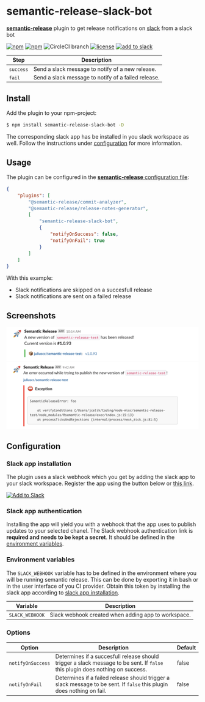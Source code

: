 # semantic-release-slack-bot

[**semantic-release**](https://github.com/semantic-release/semantic-release) plugin to get release notifications on [slack](https://slack.com/) from a slack bot

[![npm](https://img.shields.io/npm/v/semantic-release-slack-bot.svg?style=flat-square)](https://www.npmjs.com/package/semantic-release-slack-bot)
[![npm](https://img.shields.io/npm/dm/semantic-release-slack-bot.svg?style=flat-square)](https://www.npmjs.com/package/semantic-release-slack-bot)
![CircleCI branch](https://img.shields.io/circleci/project/github/juliuscc/semantic-release-slack-bot/master.svg?style=flat-square)
[![license](https://img.shields.io/github/license/juliuscc/semantic-release-slack-bot.svg?style=flat-square)](https://github.com/juliuscc/semantic-release-slack-bot/blob/master/LICENSE)
[![add to slack](https://img.shields.io/badge/Add%20to%20Slack-Semantic%20Release-%234A154B.svg?style=flat-square&logo=slack)](https://slack.com/oauth/authorize?client_id=605439709265.611687593109&scope=incoming-webhook)

| Step      | Description                                         |
| --------- | --------------------------------------------------- |
| `success` | Send a slack message to notify of a new release.    |
| `fail`    | Send a slack message to notify of a failed release. |

## Install

Add the plugin to your npm-project:

```bash
$ npm install semantic-release-slack-bot -D
```

The corresponding slack app has be installed in you slack workspace as well. Follow the instructions under [configuration](#configuration) for more information.

## Usage

The plugin can be configured in the [**semantic-release** configuration file](https://github.com/semantic-release/semantic-release/blob/master/docs/usage/configuration.md#configuration):

```json
{
	"plugins": [
		"@semantic-release/commit-analyzer",
		"@semantic-release/release-notes-generator",
		[
			"semantic-release-slack-bot",
			{
				"notifyOnSuccess": false,
				"notifyOnFail": true
			}
		]
	]
}
```

With this example:

-   Slack notifications are skipped on a succesfull release
-   Slack notifications are sent on a failed release

## Screenshots

![Screenshot of success](images/screenshot-success.png)
![Screenshot of fail](images/screenshot-fail.png)

## Configuration

### Slack app installation

The plugin uses a slack webhook which you get by adding the slack app to your slack workspace. Register the app using the button below or [this link](https://slack.com/oauth/authorize?client_id=605439709265.611687593109&scope=incoming-webhook).

<a href="https://slack.com/oauth/authorize?client_id=605439709265.611687593109&scope=incoming-webhook"><img alt="Add to Slack" height="40" width="139" src="https://platform.slack-edge.com/img/add_to_slack.png" srcset="https://platform.slack-edge.com/img/add_to_slack.png 1x, https://platform.slack-edge.com/img/add_to_slack@2x.png 2x"></a>

### Slack app authentication

Installing the app will yield you with a webhook that the app uses to publish updates to your selected chanel. The Slack webhook authentication link is **required and needs to be kept a secret**. It should be defined in the [environment variables](#environment-variables).

### Environment variables

The `SLACK_WEBHOOK` variable has to be defined in the environment where you will be running semantic release. This can be done by exporting it in bash or in the user interface of you CI provider. Obtain this token by installing the slack app according to [slack app installation](#slack-app-installation).

| Variable        | Description                                         |
| --------------- | --------------------------------------------------- |
| `SLACK_WEBHOOK` | Slack webhook created when adding app to workspace. |

### Options

| Option            | Description                                                                                                                   | Default |
| ----------------- | ----------------------------------------------------------------------------------------------------------------------------- | ------- |
| `notifyOnSuccess` | Determines if a succesfull release should trigger a slack message to be sent. If `false` this plugin does nothing on success. | false   |
| `notifyOnFail`    | Determines if a failed release should trigger a slack message to be sent. If `false` this plugin does nothing on fail.        | false   |
